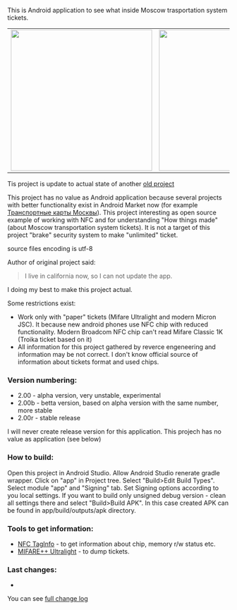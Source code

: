 This is Android application to see what inside Moscow trasportation system tickets.

<table>
  <tr>
    <td> <img src="https://github.com/mvbasov/Ticket-Info/wiki/images/Ticket-Info.3.0b-Ticket.jpg" width="320"/> </td>
    <td> <img src="https://github.com/mvbasov/Ticket-Info/wiki/images/Ticket-Info.3.0b-IC.jpg" width="320"/> </td>
    <td> <img src="https://github.com/mvbasov/Ticket-Info/wiki/images/Ticket-Info.3.0b-Dump.jpg" width="320"/> </td>
  </tr>
</table>

Tis project is update to actual state of another [old project](https://github.com/ValleZ/Ticket-Info.git)

This project has no value as Android application because several projects with better functionality exist in Android Market now (for example [Транспортные карты Москвы](https://play.google.com/store/apps/details?id=eu.dedb.nfc.moscow)).
This project interesting as open source example of working with NFC and for understanding "How things made" (about Moscow transportation system tickets). It is not a target of this project "brake" security system to make "unlimited" ticket.

source files encoding is utf-8

Author of original project said:
> I live in california now, so I can not update the app.

I doing my best to make this project actual.

Some restrictions exist:

* Work only with "paper" tickets (Mifare Ultralight and modern Micron JSC). It because new android phones use NFC chip with reduced functionality. Modern Broadcom NFC chip can't read Mifare Classic 1K (Troika ticket based on it)
* All information for this project gathered by reverce engeneering and information may be not correct. I don't know official source of information about tickets format and used chips. 

### Version numbering:

* 2.00  - alpha version, very unstable, experimental
* 2.00b - betta version, based on alpha version with the same number, more stable
* 2.00r - stable release

I will never create release version for this application. This projech has no value as application (see below)

### How to build:

Open this project in Android Studio. Allow Android Studio renerate gradle wrapper. Click on "app" in Project tree. Select "Build>Edit Build Types". Select module "app" and "Signing" tab.
Set Signing options according to you local settings. If you want to build only unsigned debug version - clean all settings there and select "Build>Build APK". In this case created APK can be found in app/build/outputs/apk directory.

### Tools to get information:

* [NFC TagInfo](https://play.google.com/store/apps/details?id=at.mroland.android.apps.nfctaginfo) - to get information about chip, memory r/w status etc.
* [MIFARE++ Ultralight](https://play.google.com/store/apps/details?id=com.samsung.sprc.fileselector) - to dump tickets.

### Last changes:

- 

You can see [full change log](https://github.com/mvbasov/Ticket-Info/blob/master/CHANGELOG.md)


